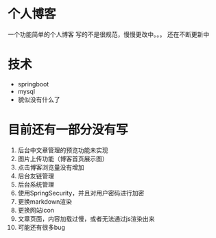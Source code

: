 # 个人博客
一个功能简单的个人博客
写的不是很规范，慢慢更改中。。。
还在不断更新中

# 技术
- springboot
- mysql
- 貌似没有什么了

# 目前还有一部分没有写
1. 后台中文章管理的预览功能未实现
2. 图片上传功能（博客首页展示图）
3. 点击博客浏览量没有增加
4. 后台友链管理
5. 后台系统管理
6. 使用SpringSecurity，并且对用户密码进行加密
7. 更换markdown渲染
8. 更换网站icon
9. 文章页面，内容加载过慢，或者无法通过js渲染出来
10. 可能还有很多bug
